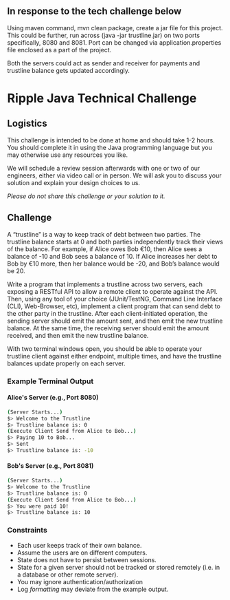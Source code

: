 ## In response to the tech challenge below

Using maven command, mvn clean package, create a jar file for this project. 
This could be further, run across (java -jar trustline.jar) on two ports specifically, 8080 and 8081.
Port can be changed via application.properties file enclosed as a part of the project.

Both the servers could act as sender and receiver for payments and trustline balance gets updated accordingly.


# Ripple Java Technical Challenge


## Logistics
This challenge is intended to be done at home and should take 1-2 hours. You should complete it in using the Java programming language but you may otherwise use any resources you like.

We will schedule a review session afterwards with one or two of our engineers, either via video call or in person. We will ask you to discuss your solution and explain your design choices to us.

_Please do not share this challenge or your solution to it._

## Challenge
A “trustline” is a way to keep track of debt between two parties. The trustline balance starts at 0 and both parties independently track their views of the balance. For example, if Alice owes Bob €10, then Alice sees a balance of -10 and Bob sees a balance of 10. If Alice increases her debt to Bob by €10 more, then her balance would be -20, and Bob’s balance would be 20.

Write a program that implements a trustline across two servers, each exposing a RESTful API to allow a remote client to operate against the API. Then, using any tool of your choice (JUnit/TestNG, Command Line Interface (CLI), Web-Browser, etc), implement a client program that can send debt to the other party in the trustline. After each client-initiated operation, the sending server should emit the amount sent, and then emit the new trustline balance. At the same time, the receiving server should emit the amount received, and then emit the new trustline balance. 

With two terminal windows open, you should be able to operate your trustline client against either endpoint, multiple times, and have the trustline balances update properly on each server.

### Example Terminal Output

#### Alice's Server (e.g., Port 8080)

```sh
(Server Starts...)
$> Welcome to the Trustline
$> Trustline balance is: 0
(Execute Client Send from Alice to Bob...)
$> Paying 10 to Bob...
$> Sent
$> Trustline balance is: -10
```

#### Bob's Server (e.g., Port 8081)

```sh
(Server Starts...)
$> Welcome to the Trustline
$> Trustline balance is: 0
(Execute Client Send from Alice to Bob...)
$> You were paid 10!
$> Trustline balance is: 10
```

### Constraints

- Each user keeps track of their own balance.
- Assume the users are on different computers.
- State does not have to persist between sessions.
- State for a given server should not be tracked or stored remotely (i.e. in a database or other remote server).
- You may ignore authentication/authorization
- Log _formatting_ may deviate from the example output.
